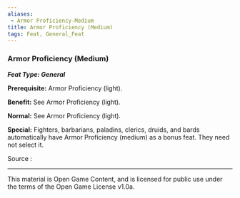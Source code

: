 ```yaml
---
aliases:
 - Armor Proficiency-Medium
title: Armor Proficiency (Medium)
tags: Feat, General_Feat
---
```

### Armor Proficiency (Medium) 
***Feat Type: General***

**Prerequisite:** Armor Proficiency (light).

**Benefit:** See Armor Proficiency (light).

**Normal:** See Armor Proficiency (light).

**Special:** Fighters, barbarians, paladins, clerics, druids, and bards
automatically have Armor Proficiency (medium) as a bonus feat. They need
not select it.


Source :

---

This material is Open Game Content, and is licensed for public use under the terms of the Open Game License v1.0a.
